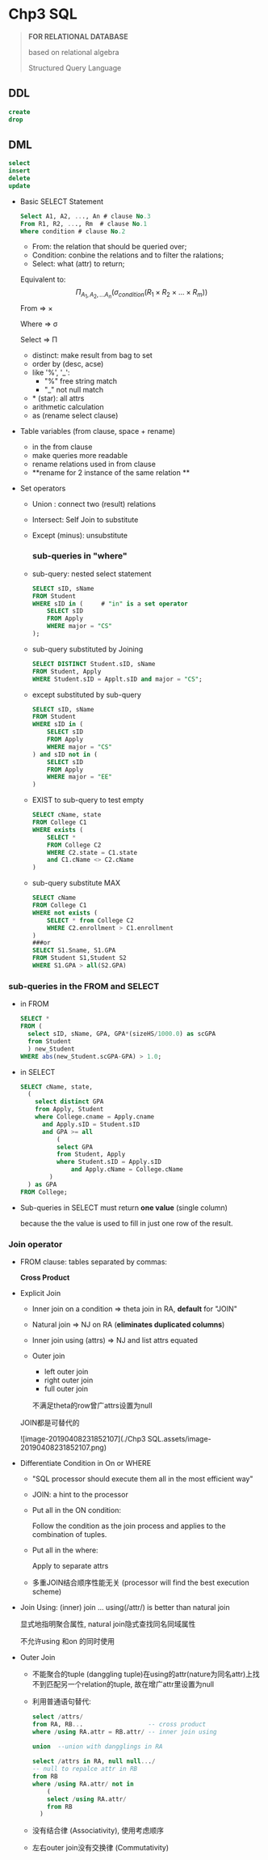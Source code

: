 # Chp3 SQL

> **FOR RELATIONAL DATABASE**
>
> based on relational algebra
>
> Structured Query Language

## DDL

```sql
create
drop
```



## DML

```sql
select
insert
delete
update
```

- Basic SELECT Statement

  ```sql
  Select A1, A2, ..., An # clause No.3
  From R1, R2, ..., Rm  # clause No.1
  Where condition # clause No.2
  ```

  - From: the relation that should be queried over;
  - Condition: conbine the relations and to filter the ralations;
  - Select: what (attr) to return;

  Equivalent to: 
  $$
  Π_{A_1, A_2,...A_n}(σ_{condition}(R_1×R_2×...×R_m))
  $$
  From => ×

  Where => σ

  Select => Π

  - distinct: make result from bag to set
  - order by (desc, acse)
  - like '%', '_':  
    - "%" free string match
    - "_" not null match
  - \*  (star): all attrs
  - arithmetic calculation
  - as (rename select clause)

- Table variables (from clause, space + rename)

  - in the from clause
  - make queries more readable 
  - rename relations used in from clause 
  - **rename for 2 instance of the same relation **

- Set operators

  - Union : connect two (result) relations

  - Intersect: Self Join to substitute

  - Except (minus): unsubstitute

    ### sub-queries in "where"

    

  - sub-query: nested select statement

    ```sql
    SELECT sID, sName
    FROM Student
    WHERE sID in (     # "in" is a set operator
    	SELECT sID 
        FROM Apply
        WHERE major = "CS"
    );
    ```

  - sub-query substituted by Joining 

    ```sql
    SELECT DISTINCT Student.sID, sName
    FROM Student, Apply
    WHERE Student.sID = Applt.sID and major = "CS";
    ```

  - except substituted by sub-query

    ```sql
    SELECT sID, sName
    FROM Student
    WHERE sID in (
    	SELECT sID
        FROM Apply
        WHERE major = "CS"
    ) and sID not in (
    	SELECT sID
        FROM Apply
        WHERE major = "EE"
    )
    ```

  - EXIST to sub-query to test empty

    ```sql
    SELECT cName, state
    FROM College C1
    WHERE exists (
    	SELECT * 
        FROM College C2
        WHERE C2.state = C1.state
        and C1.cName <> C2.cName
    ) 
    ```

  - sub-query substitute MAX

    ```sql
    SELECT cName 
    FROM College C1
    WHERE not exists (
    	SELECT * from College C2
        WHERE C2.enrollment > C1.enrollment
    )
    ###or
    SELECT S1.Sname, S1.GPA
    FROM Student S1,Student S2
    WHERE S1.GPA > all(S2.GPA)
    ```


### sub-queries in the FROM and SELECT

- in FROM

  ```sql
  SELECT *
  FROM (
  	select sID, sName, GPA, GPA*(sizeHS/1000.0) as scGPA
    from Student
  	) new_Student
  WHERE abs(new_Student.scGPA-GPA) > 1.0;	
  ```

- in SELECT

  ```sql
  SELECT cName, state, 
  	(
      select distinct GPA
      from Apply, Student
      where College.cname = Apply.cname
      	and Apply.sID = Student.sID
      	and GPA >= all
      		(
            select GPA 
            from Student, Apply
            where Student.sID = Apply.sID
            	and Apply.cName = College.cName
  	      )
    ) as GPA
  FROM College;  
  ```

- Sub-queries in SELECT must return **one value** (single column)

  because the the value is used to fill in just one row of the result.

### Join operator

- FROM clause: tables separated by commas: 

  **Cross Product**

- Explicit Join

  - Inner join on a condition => theta join in RA, **default** for "JOIN"

  - Natural join => NJ on RA (**eliminates duplicated columns**)

  - Inner join using (attrs) => NJ and list attrs equated

  - Outer join

    - left outer join
    - right outer join 
    - full outer join

    不满足theta的row曾广attrs设置为null

  JOIN都是可替代的

  ![image-20190408231852107](./Chp3 SQL.assets/image-20190408231852107.png)

- Differentiate Condition in On or WHERE

  - "SQL processor should execute them all in the most efficient way"

  - JOIN: a hint to the processor 

  - Put all in the ON condition: 

    Follow the condition as the join process and applies to the combination of tuples.

  - Put all in the where:   

    Apply to separate attrs

  - 多重JOIN结合顺序性能无关 (processor will find the best execution scheme)

- Join Using: (inner) join … using(/attr/) is better than natural join

  显式地指明聚合属性, natural join隐式查找同名同域属性 

  不允许using 和on 的同时使用

- Outer Join

  - 不能聚合的tuple (danggling tuple)在using的attr(nature为同名attr)上找不到匹配另一个relation的tuple, 故在增广attr里设置为null

  - 利用普通语句替代:

    ```sql
    select /attrs/
    from RA, RB...                  -- cross product
    where /using RA.attr = RB.attr/ -- inner join using
     
    union  --union with dangglings in RA
    
    select /attrs in RA, null null.../ 
    -- null to repalce attr in RB
    from RB
    where /using RA.attr/ not in 
    	(
      	select /using RA.attr/
        from RB
      )
    
    ```

  - 没有结合律 (Associativity), 使用考虑顺序

  - 左右outer  join没有交换律 (Commutativity)

